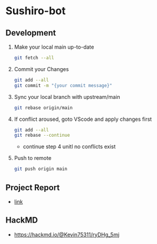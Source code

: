 # Sushiro-bot

## Development
1. Make your local main up-to-date

    ```sh
    git fetch --all
    ```
2. Commit your Changes

    ```sh
    git add --all
    git commit -m "{your commit message}"
    ```

3. Sync your local branch with upstream/main

    ```sh
    git rebase origin/main
    ```

4. If conflict aroused, goto VScode and apply changes first

    ```sh
    git add --all
    git rebase --continue
    ```
    - continue step 4 unitl no conflicts exist

4. Push to remote
   ```sh
   git push origin main
   ```
## Project Report
- [link](https://drive.google.com/file/d/12O01ZG_197nuIEQE2wXryl7hFiS-eNMy/view?usp=sharing)

## HackMD
- https://hackmd.io/@Kevin75311/ryDHg_5mj